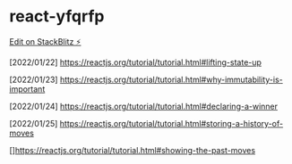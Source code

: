 # react-yfqrfp

[Edit on StackBlitz ⚡️](https://stackblitz.com/edit/react-yfqrfp)

[2022/01/22]  https://reactjs.org/tutorial/tutorial.html#lifting-state-up

[2022/01/23] https://reactjs.org/tutorial/tutorial.html#why-immutability-is-important

[2022/01/24]  https://reactjs.org/tutorial/tutorial.html#declaring-a-winner

[2022/01/25] https://reactjs.org/tutorial/tutorial.html#storing-a-history-of-moves

[]https://reactjs.org/tutorial/tutorial.html#showing-the-past-moves

